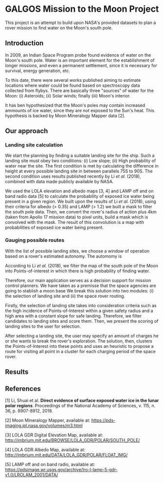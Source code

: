 # GALGOS Mission to the Moon Project

This project is an attempt to build upon NASA's provided datasets to plan a rover mission to find water on the Moon's south pole.


## Introduction

In 2009, an Indian Space Program probe found evidence of water on the Moon's south pole. Water is an important element for the establishment of longer missions, and even a permanent settlement, since it is necessary for survival, energy generation, etc.

To this date, there were several works published aiming to estimate locations where water could be found based on spectroscopy data collected from flybys. There are basically three "sources" of water for the Moon: (i) Asteroids; (ii) Solar winds; finally (iii) Moon's interior.

It has ben hypothesized that the Moon's poles may contain increased ammounts of ice water, since they are not exposed to the Sun's heat. This hypothesis is backed by Moon Mineralogy Mapper data [2].

## Our approach

### Landing site calculation

We start the planning by finding a suitable landing site for the ship. Such a landing site must obey two conditions: (i) Low slope; (ii) High probability of water near the site. The first condition is met by calculating the difference in height at every possible landing site in between parallels 75S to 90S. The second condition uses results published recently by Li *et al.* (2018), combined with data made publicly available by NASA.

We used the LOLA elevation and albedo maps [3, 4] and LAMP off and on band radio data [5] to calculate the probability of exposed ice water being present in a given region. We built upon the results of Li *et al.* (2018), using their criteria for albedo (> 0.35) and LAMP (> 1.2) we built a mask to filter the south pole data. Then, we convert the rover's radius of action plus 4km (taken from Apollo 17 mission data) to pixel units, build a mask which is convolved with the mask. The result of this convolution is a map with probabilities of exposed ice water being present.

### Gauging possible routes

With the list of possible landing sites, we choose a window of operation based on a rover's estimated autonomy. The automomy is 

According to Li *et al.* (2018), we filter the map of the south pole of the Moon into Points-of-interest in which there is high probability of finding water. 

Therefore, our main application serves as a decision support for mission control planners. We have taken as a premisse that the space agencies are going to stablish a moon base 
We break this solution into two modules: (i) the selection of landing site and (ii) the space rover routing.

Firstly, the selection of landing site takes into consideration criteria such as the high incidence of Points-of-Interest within a given safety radius and a high area with a constant slope for safe landing. Therefore, we filter candidates to landing sites and score them. Then, we present the scoring of landing sites to the user for selection.

After selecting a landing site, the user may specify an amount of charges he or she wants to break the rover's exploration. The solution, then, clusters the Points-of-Interest into these points and uses an heuristic to propose a route for visiting all point in a cluster for each charging period of the space rover.


## Results


## References

[1] Li, Shuai et al. **Direct evidence of surface exposed water ice in the lunar polar regions**. Proceedings of the National Academy of Sciences, v. 115, n. 36, p. 8907-8912, 2018.

[2] Moon Mineralogy Mapper, available at: https://pds-imaging.jpl.nasa.gov/volumes/m3.html

[3] LOLA GDR Digital Elevation Map, available at: http://imbrium.mit.edu/BROWSE/LOLA_GDR/POLAR/SOUTH_POLE/

[4] LOLA GDR Albedo Map, available at: http://imbrium.mit.edu/DATA/LOLA_GDR/POLAR/FLOAT_IMG/

[5] LAMP off and on band radio, available at: https://pdsimage.wr.usgs.gov/archive/lro-l-lamp-5-gdr-v1.0/LROLAM_2001/DATA/
